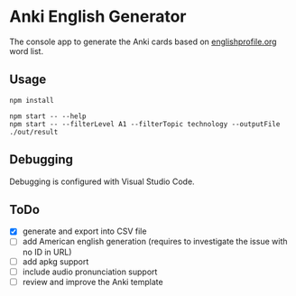 # Anki English Generator

The console app to generate the Anki cards based on [englishprofile.org](https://www.englishprofile.org/wordlists/evp) word list.

## Usage

```console
npm install

npm start -- --help
npm start -- --filterLevel A1 --filterTopic technology --outputFile ./out/result
```

## Debugging

Debugging is configured with Visual Studio Code.

## ToDo

- [x] generate and export into CSV file
- [ ] add American english generation (requires to investigate the issue with no ID in URL)
- [ ] add apkg support
- [ ] include audio pronunciation support
- [ ] review and improve the Anki template
